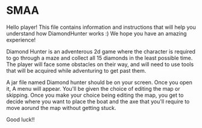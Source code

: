 # SMAA
Hello player!
This file contains information and instructions that will help you understand how DiamondHunter works :)
We hope you have an amazing experience!

Diamond Hunter is an adventerous 2d game where the character is required to go through a maze and collect all 15 diamonds in the least possible time.
The player will face some obstacles on their way, and will need to use tools that will be acquired while adventuring to get past them. 


A jar file named Diamond hunter should be on your screen. Once you open it, A menu will appear. You'll be given the choice of editing the map or skipping.
Once you make your choice being editing the map, you get to decide where you want to place the boat and the axe that you'll require to move aorund the map without getting stuck.

Good luck!!
